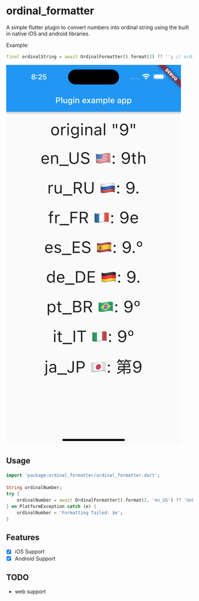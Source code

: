 # ordinal_formatter

A simple flutter plugin to convert numbers into ordinal string using the built in native iOS and android libraries.

Example:
```dart
final ordinalString = await OrdinalFormatter().format(2) ?? ''; // ordinalString value: '2nd'
```

![Example image](images/Example_oridnal.png?raw=true)

## Usage
```dart
import 'package:ordinal_formatter/ordinal_formatter.dart';

String ordinalNumber;
try {
    ordinalNumber = await OrdinalFormatter().format(2, 'en_US') ?? 'Unknown number';
} on PlatformException catch (e) {
    ordinalNumber = 'Formatting failed: $e';
}
```

## Features
- [X] iOS Support
- [X] Android Support

## TODO
- web support
